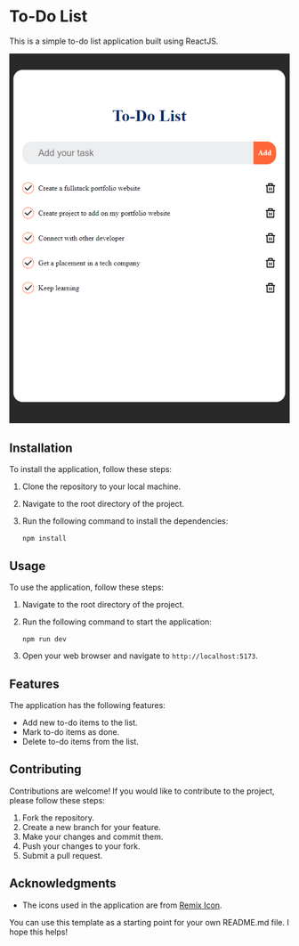 # To-Do List

This is a simple to-do list application built using ReactJS.

![preview img](/preview.png)

## Installation

To install the application, follow these steps:

1. Clone the repository to your local machine.
2. Navigate to the root directory of the project.
3. Run the following command to install the dependencies:

   ```
   npm install
   ```

## Usage

To use the application, follow these steps:

1. Navigate to the root directory of the project.
2. Run the following command to start the application:

   ```
   npm run dev
   ```

3. Open your web browser and navigate to `http://localhost:5173`.

## Features

The application has the following features:

- Add new to-do items to the list.
- Mark to-do items as done.
- Delete to-do items from the list.

## Contributing

Contributions are welcome! If you would like to contribute to the project, please follow these steps:

1. Fork the repository.
2. Create a new branch for your feature.
3. Make your changes and commit them.
4. Push your changes to your fork.
5. Submit a pull request.


## Acknowledgments

- The icons used in the application are from [Remix Icon](https://remixicon.com/).

You can use this template as a starting point for your own README.md file. I hope this helps!